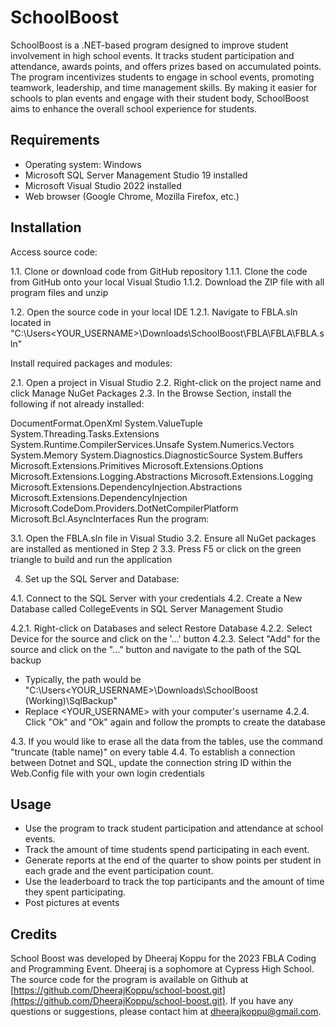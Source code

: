 # SchoolBoost

SchoolBoost is a .NET-based program designed to improve student involvement in high school events. It tracks student participation and attendance, awards points, and offers prizes based on accumulated points. The program incentivizes students to engage in school events, promoting teamwork, leadership, and time management skills. By making it easier for schools to plan events and engage with their student body, SchoolBoost aims to enhance the overall school experience for students.

## Requirements
- Operating system: Windows
- Microsoft SQL Server Management Studio 19 installed
- Microsoft Visual Studio 2022 installed
- Web browser (Google Chrome, Mozilla Firefox, etc.)

## Installation

Access source code:

1.1. Clone or download code from GitHub repository
1.1.1. Clone the code from GitHub onto your local Visual Studio
1.1.2. Download the ZIP file with all program files and unzip

1.2. Open the source code in your local IDE
1.2.1. Navigate to FBLA.sln located in "C:\Users<YOUR_USERNAME>\Downloads\SchoolBoost\FBLA\FBLA\FBLA.sln"

Install required packages and modules:

2.1. Open a project in Visual Studio
2.2. Right-click on the project name and click Manage NuGet Packages
2.3. In the Browse Section, install the following if not already installed:

DocumentFormat.OpenXml
System.ValueTuple
System.Threading.Tasks.Extensions
System.Runtime.CompilerServices.Unsafe
System.Numerics.Vectors
System.Memory
System.Diagnostics.DiagnosticSource
System.Buffers
Microsoft.Extensions.Primitives
Microsoft.Extensions.Options
Microsoft.Extensions.Logging.Abstractions
Microsoft.Extensions.Logging
Microsoft.Extensions.DependencyInjection.Abstractions
Microsoft.Extensions.DependencyInjection
Microsoft.CodeDom.Providers.DotNetCompilerPlatform
Microsoft.Bcl.AsyncInterfaces
Run the program:

3.1. Open the FBLA.sln file in Visual Studio
3.2. Ensure all NuGet packages are installed as mentioned in Step 2
3.3. Press F5 or click on the green triangle to build and run the application

4. Set up the SQL Server and Database:

4.1. Connect to the SQL Server with your credentials
4.2. Create a New Database called CollegeEvents in SQL Server Management Studio

4.2.1. Right-click on Databases and select Restore Database
4.2.2. Select Device for the source and click on the '...' button
4.2.3. Select "Add" for the source and click on the "..." button and navigate to the path of the SQL backup
  - Typically, the path would be "C:\Users\<YOUR_USERNAME>\Downloads\SchoolBoost (Working)\SqlBackup"
  - Replace <YOUR_USERNAME> with your computer's username
4.2.4. Click "Ok" and "Ok" again and follow the prompts to create the database

4.3. If you would like to erase all the data from the tables, use the command "truncate (table name)" on every table
4.4. To establish a connection between Dotnet and SQL, update the connection string ID within the Web.Config file with your own login credentials
## Usage

- Use the program to track student participation and attendance at school events.
- Track the amount of time students spend participating in each event.
- Generate reports at the end of the quarter to show points per student in each grade and the event participation count.
- Use the leaderboard to track the top participants and the amount of time they spent participating.
- Post pictures at events

## Credits

School Boost was developed by Dheeraj Koppu for the 2023 FBLA Coding and Programming Event. Dheeraj is a sophomore at Cypress High School. The source code for the program is available on Github at [https://github.com/DheerajKoppu/school-boost.git](https://github.com/DheerajKoppu/school-boost.git). If you have any questions or suggestions, please contact him at [dheerajkoppu@gmail.com](mailto:dheerajkoppu@gmail.com).
